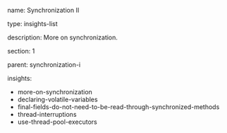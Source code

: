 name: Synchronization II

type: insights-list

description: More on synchronization.

section: 1

parent: synchronization-i

insights:
  - more-on-synchronization
  - declaring-volatile-variables
  - final-fields-do-not-need-to-be-read-through-synchronized-methods
  - thread-interruptions
  - use-thread-pool-executors

